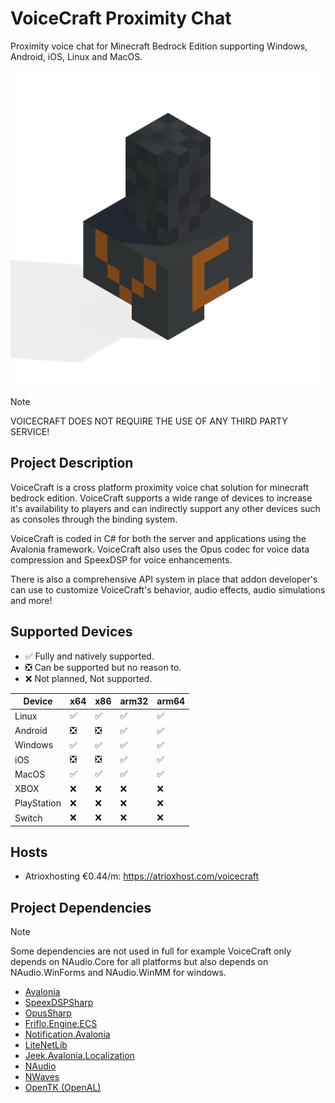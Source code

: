 # VoiceCraft Proximity Chat

Proximity voice chat for Minecraft Bedrock Edition supporting Windows, Android, iOS, Linux and MacOS.

![VoiceCraft](./VoiceCraft.Client/VoiceCraft.Client/Assets/vc.png)

> [!NOTE]
> VOICECRAFT DOES NOT REQUIRE THE USE OF ANY THIRD PARTY SERVICE!

## Project Description

VoiceCraft is a cross platform proximity voice chat solution for minecraft bedrock edition. VoiceCraft supports a wide range of devices to increase it's availability to players and can indirectly support any other devices such as consoles through the binding system.

VoiceCraft is coded in C# for both the server and applications using the Avalonia framework. VoiceCraft also uses the Opus codec for voice data compression and SpeexDSP for voice enhancements.

There is also a comprehensive API system in place that addon developer's can use to customize VoiceCraft's behavior, audio effects, audio simulations and more!


## Supported Devices

- ✅ Fully and natively supported.
- ❎ Can be supported but no reason to.
- ❌ Not planned, Not supported.

|Device     |x64|x86|arm32|arm64|
|-----------|---|---|-----|-----|
|Linux      |✅ |✅ |✅   |✅   |
|Android    |❎ |❎ |✅   |✅   |
|Windows    |✅ |✅ |✅   |✅   |
|iOS        |❎ |❎ |✅   |✅   |
|MacOS      |✅ |✅ |✅   |✅   |
|XBOX       |❌ |❌ |❌   |❌   |
|PlayStation|❌ |❌ |❌   |❌   |
|Switch     |❌ |❌ |❌   |❌   |

## Hosts

- Atrioxhosting €0.44/m: https://atrioxhost.com/voicecraft

## Project Dependencies

> [!NOTE]
> Some dependencies are not used in full for example VoiceCraft only depends on NAudio.Core for all platforms but also depends on NAudio.WinForms and NAudio.WinMM for windows.

- [Avalonia](https://github.com/AvaloniaUI/Avalonia)
- [SpeexDSPSharp](https://github.com/AvionBlock/SpeexDSPSharp)
- [OpusSharp](https://github.com/AvionBlock/OpusSharp)
- [Friflo.Engine.ECS](https://github.com/friflo/Friflo.Engine.ECS?tab=readme-ov-file)
- [Notification.Avalonia](https://github.com/AvaloniaCommunity/Notification.Avalonia)
- [LiteNetLib](https://github.com/RevenantX/LiteNetLib)
- [Jeek.Avalonia.Localization](https://github.com/tifish/Jeek.Avalonia.Localization)
- [NAudio](https://github.com/naudio/NAudio)
- [NWaves](https://github.com/ar1st0crat/NWaves)
- [OpenTK (OpenAL)](https://github.com/opentk/opentk)
